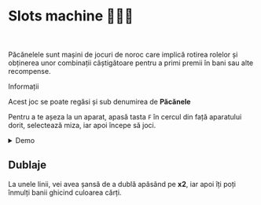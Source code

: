 
# Slots machine 💁‍♂🎰
<br><br>
Păcănelele sunt mașini de jocuri de noroc care implică rotirea rolelor și obținerea unor combinații câștigătoare pentru a primi premii în bani sau alte recompense.


<div class="info-container">
    <p class="title">Informații</p>
    <p class="description">Acest joc se poate regăsi și sub denumirea de <strong>Păcănele</strong></p>
</div>

Pentru a te așeza la un aparat, apasă tasta `F` în cercul din față aparatului dorit, selectează miza, iar apoi începe să joci.

<details class="details custom-block">
    <summary>Demo</summary>
    <p><img src="https://i.imgur.com/BBDpn90.gif"></p>
</details>

## Dublaje
La unele linii, vei avea șansă de a dublă apăsând pe **x2**, iar apoi îți poți înmulți banii ghicind culoarea cărți.
